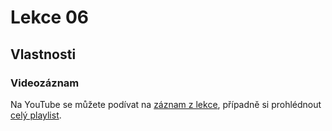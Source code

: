 Lekce 06
========

Vlastnosti
----------

### Videozáznam

Na YouTube se můžete podívat na [záznam z lekce](https://www.youtube.com/watch?v=CDuUlFo_5VY),
případně si prohlédnout [celý playlist](https://www.youtube.com/playlist?list=PLTCx5oiCrIJ70H8jF9FxPs15e3_m6su80).
